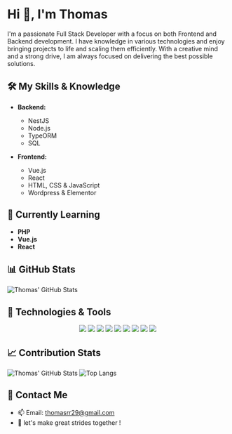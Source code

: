 # Hi 👋, I'm Thomas

I'm a passionate Full Stack Developer with a focus on both Frontend and Backend development. I have knowledge in various technologies and enjoy bringing projects to life and scaling them efficiently. With a creative mind and a strong drive, I am always focused on delivering the best possible solutions.

## 🛠️ My Skills & Knowledge

- **Backend:**
  - NestJS
  - Node.js
  - TypeORM
  - SQL

- **Frontend:**
  - Vue.js
  - React
  - HTML, CSS & JavaScript
  - Wordpress & Elementor 
## 🌱 Currently Learning

- **PHP**
- **Vue.js**
- **React**

## 📊 GitHub Stats

![Thomas' GitHub Stats](https://github-readme-stats.vercel.app/api?username=Thomasrr29&show_icons=true&theme=dark)

## 🚀 Technologies & Tools

<p align="center">
  <img src="https://img.shields.io/badge/NestJS-E0234E?style=for-the-badge&logo=nestjs&logoColor=white"/>
  <img src="https://img.shields.io/badge/Node.js-43853D?style=for-the-badge&logo=node.js&logoColor=white"/>
  <img src="https://img.shields.io/badge/TypeORM-E535AB?style=for-the-badge&logo=typeorm&logoColor=white"/>
  <img src="https://img.shields.io/badge/SQL-4479A1?style=for-the-badge&logo=postgresql&logoColor=white"/>
  <img src="https://img.shields.io/badge/Vue.js-35495E?style=for-the-badge&logo=vue.js&logoColor=4FC08D"/>
  <img src="https://img.shields.io/badge/React-61DAFB?style=for-the-badge&logo=react&logoColor=black"/>
  <img src="https://img.shields.io/badge/HTML5-E34F26?style=for-the-badge&logo=html5&logoColor=white"/>
  <img src="https://img.shields.io/badge/CSS3-1572B6?style=for-the-badge&logo=css3&logoColor=white"/>
  <img src="https://img.shields.io/badge/JavaScript-F7DF1E?style=for-the-badge&logo=javascript&logoColor=black"/>
</p>

## 📈 Contribution Stats

![Thomas' GitHub Stats](https://github-readme-streak-stats.herokuapp.com/?user=Thomasrr29&theme=dark)
![Top Langs](https://github-readme-stats.vercel.app/api/top-langs/?username=Thomasrr29&layout=compact&theme=dark)

## 📧 Contact Me

- 📫 Email: [thomasrr29@gmail.com](mailto:thomasrr29@gmail.com)
- 💬 let's make great strides together !
